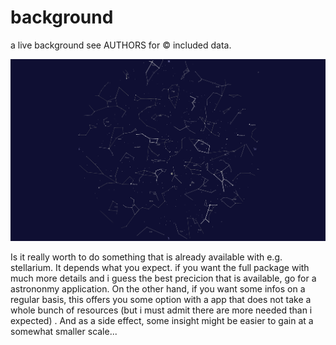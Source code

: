 # background
a live background
see AUTHORS for &copy; included data.

![Background](background.png "background")


Is it really worth to do something that is already available
with e.g. stellarium. It depends what you expect.
if you want the full package with much more details and
i guess the best precicion that is available,
go for a astrononmy application.
On the other hand, if you want some infos on a regular basis,
this offers you some option with a app that does
not take a whole bunch of resources
(but i must admit there are more needed than i expected) .
And as a side effect, some insight might be easier to gain
at a somewhat smaller scale...
